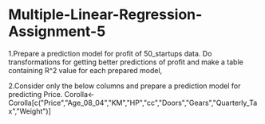# Multiple-Linear-Regression-Assignment-5
1.Prepare a prediction model for profit of 50_startups data. Do transformations for getting better predictions of profit and make a table containing R^2 value for each prepared model,

2.Consider only the below columns and prepare a prediction model for predicting Price. Corolla<-Corolla[c("Price","Age_08_04","KM","HP","cc","Doors","Gears","Quarterly_Tax","Weight")]
